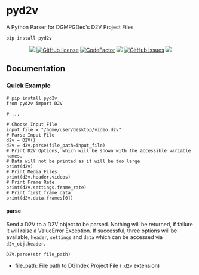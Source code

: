 # pyd2v
A Python Parser for DGMPGDec's D2V Project Files

`pip install pyd2v`

<p align="center">
<a href="https://python.org"><img src="https://img.shields.io/badge/python-3.6%2B-informational?style=flat-square" /></a>
<a href="https://github.com/rlaPHOENiX/pyd2v/blob/master/LICENSE"><img alt="GitHub license" src="https://img.shields.io/github/license/rlaPHOENiX/pyd2v?style=flat-square"></a>
<a href="https://www.codefactor.io/repository/github/rlaphoenix/pyd2v"><img src="https://www.codefactor.io/repository/github/rlaphoenix/pyd2v/badge" alt="CodeFactor" /></a>
<a href="https://www.codacy.com/manual/rlaPHOENiX/pyd2v?utm_source=github.com&amp;utm_medium=referral&amp;utm_content=rlaPHOENiX/pyd2v&amp;utm_campaign=Badge_Grade"><img src="https://api.codacy.com/project/badge/Grade/574e843d9e044dcbbc2743cd8092148a"/></a>
<a href="https://github.com/rlaPHOENiX/pyd2v/issues"><img alt="GitHub issues" src="https://img.shields.io/github/issues/rlaPHOENiX/pyd2v?style=flat-square"></a>
<a href="http://makeapullrequest.com"><img src="https://img.shields.io/badge/PRs-welcome-brightgreen.svg?style=flat-square"></a>
</p>

## Documentation

### Quick Example

```
# pip install pyd2v
from pyd2v import D2V

# ...

# Choose Input File
input_file = "/home/user/Desktop/video.d2v"
# Parse Input File
d2v = D2V()
d2v = d2v.parse(file_path=input_file)
# Print D2V Options, which will be shown with the accessible variable names.
# Data will not be printed as it will be too large
print(d2v)
# Print Media Files
print(d2v.header.videos)
# Print Frame Rate
print(d2v.settings.frame_rate)
# Print first frame data
print(d2v.data.frames[0])
```

#### parse
Send a D2V to a D2V object to be parsed. Nothing will be returned, if failure it will raise a ValueError Exception. If successful, three options will be available, `header`, `settings` and `data` which can be accessed via `d2v_obj.header`.

`D2V.parse(str file_path)`
* file_path: File path to DGIndex Project File (`.d2v` extension)